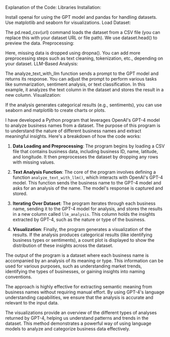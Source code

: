 Explanation of the Code:
Libraries Installation:

Install openai for using the GPT model and pandas for handling datasets.
Use matplotlib and seaborn for visualizations.
Load Dataset:

The pd.read_csv(url) command loads the dataset from a CSV file (you can replace this with your dataset URL or file path).
We use dataset.head() to preview the data.
Preprocessing:

Here, missing data is dropped using dropna(). You can add more preprocessing steps such as text cleaning, tokenization, etc., depending on your dataset.
LLM-Based Analysis:

The analyze_text_with_llm function sends a prompt to the GPT model and returns its response. You can adjust the prompt to perform various tasks like summarization, sentiment analysis, or text classification.
In this example, it analyzes the text column in the dataset and stores the result in a new column.
Visualization:

If the analysis generates categorical results (e.g., sentiments), you can use seaborn and matplotlib to create charts or plots.


I have developed a Python program that leverages OpenAI's GPT-4 model to analyze business names from a dataset. The purpose of this program is to understand the nature of different business names and extract meaningful insights. Here's a breakdown of how the code works:

1. **Data Loading and Preprocessing**:
   The program begins by loading a CSV file that contains business data, including business ID, name, latitude, and longitude. It then preprocesses the dataset by dropping any rows with missing values.

2. **Text Analysis Function**:
   The core of the program involves defining a function `analyze_text_with_llm()`, which interacts with OpenAI's GPT-4 model. This function sends the business name to the GPT-4 model and asks for an analysis of the name. The model's response is captured and stored.

3. **Iterating Over Dataset**:
   The program iterates through each business name, sending it to the GPT-4 model for analysis, and stores the results in a new column called `llm_analysis`. This column holds the insights extracted by GPT-4, such as the nature or type of the business.

4. **Visualization**:
   Finally, the program generates a visualization of the results. If the analysis produces categorical results (like identifying business types or sentiments), a count plot is displayed to show the distribution of these insights across the dataset.

The output of the program is a dataset where each business name is accompanied by an analysis of its meaning or type. This information can be used for various purposes, such as understanding market trends, identifying the types of businesses, or gaining insights into naming conventions.

The approach is highly effective for extracting semantic meaning from business names without requiring manual effort. By using GPT-4's language understanding capabilities, we ensure that the analysis is accurate and relevant to the input data.

The visualizations provide an overview of the different types of analyses returned by GPT-4, helping us understand patterns and trends in the dataset. This method demonstrates a powerful way of using language models to analyze and categorize business data effectively.

